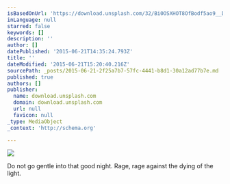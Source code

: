 ```yaml
---
isBasedOnUrl: 'https://download.unsplash.com/32/Bi0OSXHOT8OfBodf5ao9__DSC0224.jpg'
inLanguage: null
starred: false
keywords: []
description: ''
author: []
datePublished: '2015-06-21T14:35:24.793Z'
title: ''
dateModified: '2015-06-21T15:20:40.216Z'
sourcePath: _posts/2015-06-21-2f25a7b7-57fc-4441-b8d1-30a12ad77b7e.md
published: true
authors: []
publisher:
  name: download.unsplash.com
  domain: download.unsplash.com
  url: null
  favicon: null
_type: MediaObject
_context: 'http://schema.org'

---
```

![](https://download.unsplash.com/32/Bi0OSXHOT8OfBodf5ao9__DSC0224.jpg)

Do not go gentle into that good night. Rage, rage against the dying of the light.